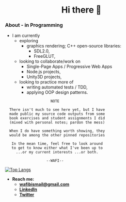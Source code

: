 <h1 align="center">Hi there 👋</h1>

### About - in Programming

- I am currently
  - exploring
    - graphics rendering; C++ open-source libraries:
      - SDL2.0,
      - FreeGLUT,
  - looking to collaborate/work on
    - Single-Page Apps / Progressive Web Apps
    - Node.js projects,
    - Unity3D projects,
  - looking to practice more of
    - writing automated tests / TDD,
    - applying OOP design patterns.

```
                     NOTE

  There isn't much to see here yet, but I have
  made public my source code outputs from some
  book exercises and student assignments I did
  (mixed with personal notes; pardon the mess)
  
  When I do have something worth showing, they
  would be among the other pinned repositories
  
   In the mean time, feel free to look around
   to get to know either what I've been up to
     ...or my current interests ...or both.
  
                   --WAFI--
```

[![Top Langs](https://github-readme-stats.vercel.app/api/top-langs/?username=wafibismail&layout=compact&theme=dark&hide_border=true&custom_title=Wafi's%20Languages%20Usage%20\(In%20Public%20Repos\))](#hi-there-)

- **Reach me:**
  - **wafibismail@gmail.com**
  - **[LinkedIn](https://bn.linkedin.com/in/abdul-wafi-haji-ismail-42669353)**
  - **[Twitter](https://twitter.com/wafibismail)**
